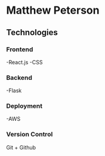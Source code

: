 # Matthew Peterson


## Technologies

### Frontend
-React.js
-CSS

### Backend
-Flask

### Deployment
-AWS

### Version Control
Git + Github

